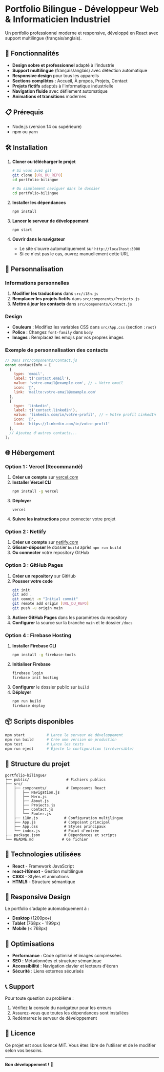 # Portfolio Bilingue - Développeur Web & Informaticien Industriel

Un portfolio professionnel moderne et responsive, développé en React avec support multilingue (français/anglais).

## 🚀 Fonctionnalités

- **Design sobre et professionnel** adapté à l'industrie
- **Support multilingue** (français/anglais) avec détection automatique
- **Responsive design** pour tous les appareils
- **Sections complètes** : Accueil, À propos, Projets, Contact
- **Projets fictifs** adaptés à l'informatique industrielle
- **Navigation fluide** avec défilement automatique
- **Animations et transitions** modernes

## 📋 Prérequis

- Node.js (version 14 ou supérieure)
- npm ou yarn

## 🛠️ Installation

1. **Cloner ou télécharger le projet**
   ```bash
   # Si vous avez git
   git clone [URL_DU_REPO]
   cd portfolio-bilingue
   
   # Ou simplement naviguer dans le dossier
   cd portfolio-bilingue
   ```

2. **Installer les dépendances**
   ```bash
   npm install
   ```

3. **Lancer le serveur de développement**
   ```bash
   npm start
   ```

4. **Ouvrir dans le navigateur**
   - Le site s'ouvre automatiquement sur `http://localhost:3000`
   - Si ce n'est pas le cas, ouvrez manuellement cette URL

## 🎨 Personnalisation

### Informations personnelles

1. **Modifier les traductions** dans `src/i18n.js`
2. **Remplacer les projets fictifs** dans `src/components/Projects.js`
3. **Mettre à jour les contacts** dans `src/components/Contact.js`

### Design

- **Couleurs** : Modifiez les variables CSS dans `src/App.css` (section `:root`)
- **Police** : Changez `font-family` dans `body`
- **Images** : Remplacez les emojis par vos propres images

### Exemple de personnalisation des contacts

```javascript
// Dans src/components/Contact.js
const contactInfo = [
  {
    type: 'email',
    label: t('contact.email'),
    value: 'votre-email@example.com', // ← Votre email
    icon: '📧',
    link: 'mailto:votre-email@example.com'
  },
  {
    type: 'linkedin',
    label: t('contact.linkedin'),
    value: 'linkedin.com/in/votre-profil', // ← Votre profil LinkedIn
    icon: '💼',
    link: 'https://linkedin.com/in/votre-profil'
  },
  // Ajoutez d'autres contacts...
];
```

## 🌐 Hébergement

### Option 1 : Vercel (Recommandé)

1. **Créer un compte** sur [vercel.com](https://vercel.com)
2. **Installer Vercel CLI**
   ```bash
   npm install -g vercel
   ```
3. **Déployer**
   ```bash
   vercel
   ```
4. **Suivre les instructions** pour connecter votre projet

### Option 2 : Netlify

1. **Créer un compte** sur [netlify.com](https://netlify.com)
2. **Glisser-déposer** le dossier `build` après `npm run build`
3. **Ou connecter** votre repository GitHub

### Option 3 : GitHub Pages

1. **Créer un repository** sur GitHub
2. **Pousser votre code**
   ```bash
   git init
   git add .
   git commit -m "Initial commit"
   git remote add origin [URL_DU_REPO]
   git push -u origin main
   ```
3. **Activer GitHub Pages** dans les paramètres du repository
4. **Configurer** la source sur la branche `main` et le dossier `/docs`

### Option 4 : Firebase Hosting

1. **Installer Firebase CLI**
   ```bash
   npm install -g firebase-tools
   ```
2. **Initialiser Firebase**
   ```bash
   firebase login
   firebase init hosting
   ```
3. **Configurer** le dossier public sur `build`
4. **Déployer**
   ```bash
   npm run build
   firebase deploy
   ```

## 📦 Scripts disponibles

```bash
npm start          # Lance le serveur de développement
npm run build      # Crée une version de production
npm test           # Lance les tests
npm run eject      # Éjecte la configuration (irréversible)
```

## 🎯 Structure du projet

```
portfolio-bilingue/
├── public/                 # Fichiers publics
├── src/
│   ├── components/         # Composants React
│   │   ├── Navigation.js
│   │   ├── Hero.js
│   │   ├── About.js
│   │   ├── Projects.js
│   │   ├── Contact.js
│   │   └── Footer.js
│   ├── i18n.js            # Configuration multilingue
│   ├── App.js             # Composant principal
│   ├── App.css            # Styles principaux
│   └── index.js           # Point d'entrée
├── package.json           # Dépendances et scripts
└── README.md             # Ce fichier
```

## 🔧 Technologies utilisées

- **React** - Framework JavaScript
- **react-i18next** - Gestion multilingue
- **CSS3** - Styles et animations
- **HTML5** - Structure sémantique

## 📱 Responsive Design

Le portfolio s'adapte automatiquement à :
- **Desktop** (1200px+)
- **Tablet** (768px - 1199px)
- **Mobile** (< 768px)

## 🚀 Optimisations

- **Performance** : Code optimisé et images compressées
- **SEO** : Métadonnées et structure sémantique
- **Accessibilité** : Navigation clavier et lecteurs d'écran
- **Sécurité** : Liens externes sécurisés

## 📞 Support

Pour toute question ou problème :
1. Vérifiez la console du navigateur pour les erreurs
2. Assurez-vous que toutes les dépendances sont installées
3. Redémarrez le serveur de développement

## 📄 Licence

Ce projet est sous licence MIT. Vous êtes libre de l'utiliser et de le modifier selon vos besoins.

---

**Bon développement ! 🎉**
